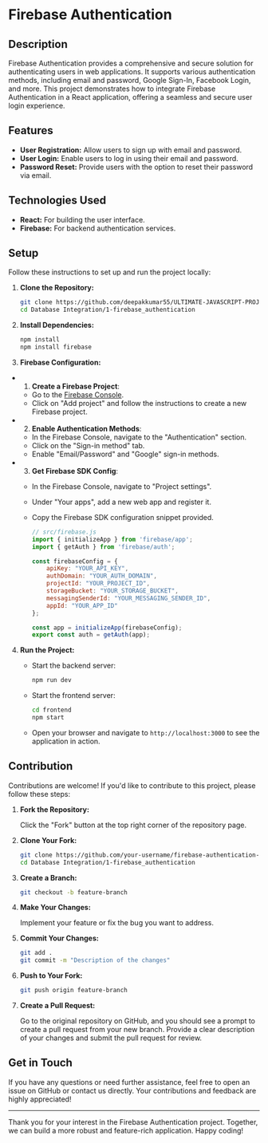 # Firebase Authentication

## Description

Firebase Authentication provides a comprehensive and secure solution for authenticating users in web applications. It supports various authentication methods, including email and password, Google Sign-In, Facebook Login, and more. This project demonstrates how to integrate Firebase Authentication in a React  application, offering a seamless and secure user login experience.

## Features

- **User Registration:** Allow users to sign up with email and password.
- **User Login:** Enable users to log in using their email and password.
- **Password Reset:** Provide users with the option to reset their password via email.

## Technologies Used

- **React:** For building the user interface.
- **Firebase:** For backend authentication services.

## Setup

Follow these instructions to set up and run the project locally:

1. **Clone the Repository:**

   ```bash
   git clone https://github.com/deepakkumar55/ULTIMATE-JAVASCRIPT-PROJECT.git
   cd Database Integration/1-firebase_authentication
   ```

2. **Install Dependencies:**

   ```bash
   npm install
   npm install firebase
   ```

3. **Firebase Configuration:**

- 1. **Create a Firebase Project**:
   - Go to the [Firebase Console](https://console.firebase.google.com/).
   - Click on "Add project" and follow the instructions to create a new Firebase project.

- 2. **Enable Authentication Methods**:
   - In the Firebase Console, navigate to the "Authentication" section.
   - Click on the "Sign-in method" tab.
   - Enable "Email/Password" and "Google" sign-in methods.

- 3. **Get Firebase SDK Config**:
   - In the Firebase Console, navigate to "Project settings".
   - Under "Your apps", add a new web app and register it.
   - Copy the Firebase SDK configuration snippet provided.


     ```javascript
     // src/firebase.js
     import { initializeApp } from 'firebase/app';
     import { getAuth } from 'firebase/auth';

     const firebaseConfig = {
         apiKey: "YOUR_API_KEY",
         authDomain: "YOUR_AUTH_DOMAIN",
         projectId: "YOUR_PROJECT_ID",
         storageBucket: "YOUR_STORAGE_BUCKET",
         messagingSenderId: "YOUR_MESSAGING_SENDER_ID",
         appId: "YOUR_APP_ID"
     };

     const app = initializeApp(firebaseConfig);
     export const auth = getAuth(app);
     ```

4. **Run the Project:**

   - Start the backend server:

     ```bash
     npm run dev
     ```

   - Start the frontend server:

     ```bash
     cd frontend
     npm start
     ```

   - Open your browser and navigate to `http://localhost:3000` to see the application in action.

## Contribution

Contributions are welcome! If you'd like to contribute to this project, please follow these steps:

1. **Fork the Repository:**

   Click the "Fork" button at the top right corner of the repository page.

2. **Clone Your Fork:**

   ```bash
   git clone https://github.com/your-username/firebase-authentication-mern.git
   cd Database Integration/1-firebase_authentication
   ```

3. **Create a Branch:**

   ```bash
   git checkout -b feature-branch
   ```

4. **Make Your Changes:**

   Implement your feature or fix the bug you want to address.

5. **Commit Your Changes:**

   ```bash
   git add .
   git commit -m "Description of the changes"
   ```

6. **Push to Your Fork:**

   ```bash
   git push origin feature-branch
   ```

7. **Create a Pull Request:**

   Go to the original repository on GitHub, and you should see a prompt to create a pull request from your new branch. Provide a clear description of your changes and submit the pull request for review.


## Get in Touch

If you have any questions or need further assistance, feel free to open an issue on GitHub or contact us directly. Your contributions and feedback are highly appreciated!

---

Thank you for your interest in the Firebase Authentication project. Together, we can build a more robust and feature-rich application. Happy coding!

